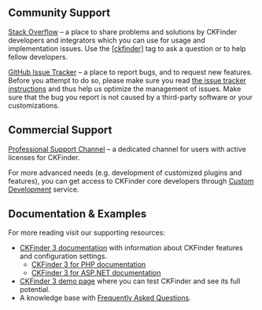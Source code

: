 ## Community Support

[Stack Overflow](https://stackoverflow.com/tags/ckfinder) – a place to share problems and solutions by
CKFinder developers and integrators which you can use for usage and implementation issues. Use the
[\[ckfinder\]](https://stackoverflow.com/tags/ckfinder) tag to ask a question or to help fellow developers.

[GitHub Issue Tracker](https://github.com/ckfinder/ckfinder/issues) – a place to report bugs, and to request
new features. Before you attempt to do so, please make sure you read
[the issue tracker instructions](https://ckeditor.com/docs/ckfinder/ckfinder3/#!/guide/dev_feedback) and thus
help us optimize the management of issues. Make sure that the bug you report is not caused by a third-party
software or your customizations.


## Commercial Support

[Professional Support Channel](https://ckeditor.com/contact/) – a dedicated channel for users with active licenses
for CKFinder.

For more advanced needs (e.g. development of customized plugins and features), you can get access to CKFinder
core developers through [Custom Development](https://cksource.com/ckfinder/services) service.


## Documentation & Examples

For more reading visit our supporting resources:

 - [CKFinder 3 documentation](https://ckeditor.com/docs/ckfinder/ckfinder3/) with information about CKFinder features and configuration settings.
   - [CKFinder 3 for PHP documentation](https://ckeditor.com/docs/ckfinder/ckfinder3-php/)
   - [CKFinder 3 for ASP.NET documentation](https://ckeditor.com/docs/ckfinder/ckfinder3-net/)
 - [CKFinder 3 demo page](https://ckeditor.com/docs/ckfinder/demo/ckfinder3/samples/widget.html) where you can test CKFinder and see its full potential.
 - A knowledge base with [Frequently Asked Questions](https://support.ckeditor.com/hc/en-us/sections/115000828809-CKFinder-FAQ).


